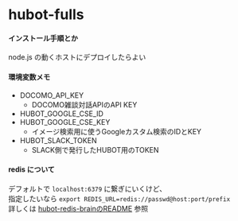 # hubot-fulls

#### インストール手順とか ####
node.js の動くホストにデプロイしたらよい

#### 環境変数メモ ####
- DOCOMO_API_KEY
  - DOCOMO雑談対話APIのAPI KEY
- HUBOT_GOOGLE_CSE_ID
- HUBOT_GOOGLE_CSE_KEY
  - イメージ検索用に使うGoogleカスタム検索のIDとKEY
- HUBOT_SLACK_TOKEN
  - SLACK側で発行したHUBOT用のTOKEN

#### redis について ####
デフォルトで `localhost:6379` に繋ぎにいくけど、  
指定したいなら `export REDIS_URL=redis://passwd@host:port/prefix`  
詳しくは [hubot-redis-brainのREADME](https://github.com/hubot-scripts/hubot-redis-brain) 参照
